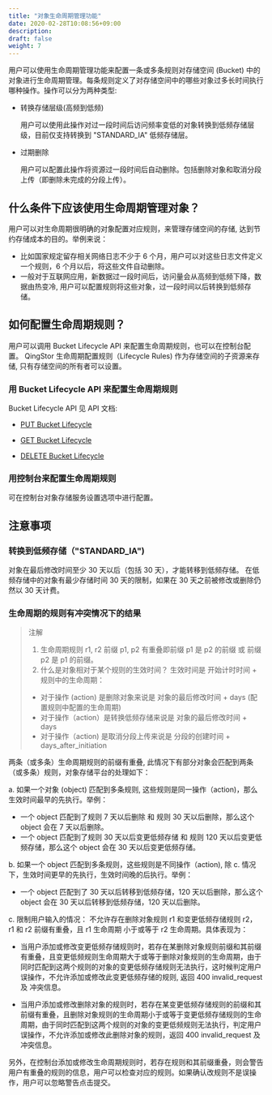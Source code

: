 ```yaml
---
title: "对象生命周期管理功能"
date: 2020-02-28T10:08:56+09:00
description:
draft: false
weight: 7
---
```


用户可以使用生命周期管理功能来配置一条或多条规则对存储空间 (Bucket) 中的对象进行生命周期管理。每条规则定义了对存储空间中的哪些对象过多长时间执行哪种操作。操作可以分为两种类型:

- 转换存储层级(高频到低频)

    用户可以使用此操作对过一段时间后访问频率变低的对象转换到低频存储层级，目前仅支持转换到 "STANDARD_IA" 低频存储层。

- 过期删除

    用户可以配置此操作将资源过一段时间后自动删除。包括删除对象和取消分段上传（即删除未完成的分段上传）。

## 什么条件下应该使用生命周期管理对象？

用户可以对生命周期很明确的对象配置对应规则，来管理存储空间的存储, 达到节约存储成本的目的。举例来说：

- 比如国家规定留存相关网络日志不少于 6 个月，用户可以对这些日志文件定义一个规则，6 个月以后，将这些文件自动删除。
- 一般对于互联网应用，新数据过一段时间后，访问量会从高频到低频下降，数据由热变冷, 用户可以配置规则将这些对象，过一段时间以后转换到低频存储。

## 如何配置生命周期规则？

用户可以调用 Bucket Lifecycle API 来配置生命周期规则，也可以在控制台配置。
QingStor 生命周期配置规则（Lifecycle Rules) 作为存储空间的子资源来存储,
只有存储空间的所有者可以设置。

### 用 Bucket Lifecycle API 来配置生命周期规则

Bucket Lifecycle API 见 API 文档:

- [PUT Bucket Lifecycle](/storage/object-storage/api/bucket/lifecycle/put_lifecycle)

- [GET Bucket Lifecycle](/storage/object-storage/api/bucket/lifecycle/get_lifecycle)

- [DELETE Bucket Lifecycle](/storage/object-storage/api/bucket/lifecycle/delete_lifecycle)

### 用控制台来配置生命周期规则

可在控制台对象存储服务设置选项中进行配置。

## 注意事项

### 转换到低频存储（"STANDARD_IA")

对象在最后修改时间至少 30 天以后（包括 30 天），才能转移到低频存储。
在低频存储中的对象有最少存储时间 30 天的限制，如果在 30 天之前被修改或删除仍然以 30 天计费。

### 生命周期的规则有冲突情况下的结果

>注解
> 1. 生命周期规则 r1, r2 前缀 p1, p2 有重叠即前缀 p1 是 p2 的前缀 或 前缀 p2 是 p1 的前缀。
> 2. 什么是对象相对于某个规则的生效时间？
>生效时间是 开始计时时间 + 规则中的生命周期：
>- 对于操作 (action) 是删除对象来说是 对象的最后修改时间 + days (配置规则中配置的生命周期)
>- 对于操作（action）是转换低频存储来说是 对象的最后修改时间 + days
>- 对于操作（action) 是取消分段上传来说是 分段的创建时间 + days_after_initiation

两条（或多条）生命周期规则的前缀有重叠, 此情况下有部分对象会匹配到两条（或多条）规则，对象存储平台的处理如下：

a. 如果一个对象 (object) 匹配到多条规则, 这些规则是同一操作（action)，那么生效时间最早的先执行。举例：

- 一个 object 匹配到了规则 7 天以后删除 和 规则 30 天以后删除，那么这个 object 会在 7 天以后删除。
- 一个 object 匹配到了规则 30 天以后变更低频存储 和 规则 120 天以后变更低频存储，那么这个 object 会在 30 天以后变更低频存储。

b. 如果一个 object 匹配到多条规则，这些规则是不同操作（action), 除 c. 情况下，生效时间更早的先执行，生效时间晚的后执行。举例：

- 一个 object 匹配到了 30 天以后转移到低频存储，120 天以后删除，那么这个 object 会在 30 天以后转移到低频存储，120 天以后删除。

c. 限制用户输入的情况：
不允许存在删除对象规则 r1 和变更低频存储规则 r2， r1 和 r2 前缀有重叠，且 r1 生命周期 小于或等于 r2 生命周期。具体表现为：

- 当用户添加或修改变更低频存储规则时，若存在某删除对象规则前缀和其前缀有重叠，且变更低频规则生命周期大于或等于删除对象规则的生命周期，由于同时匹配到这两个规则的对象的变更低频存储规则无法执行，这时候判定用户误操作，不允许添加或修改此变更低频存储的规则, 返回 400 invalid_request 及 冲突信息。

- 当用户添加或修改删除对象的规则时，若存在某变更低频存储规则的前缀和其前缀有重叠，且删除对象规则的生命周期小于或等于变更低频存储规则的生命周期，由于同时匹配到这两个规则的对象的变更低频规则无法执行，判定用户误操作，不允许添加或修改此删除对象的规则，返回 400 invalid_request 及 冲突信息。

另外，在控制台添加或修改生命周期规则时，若存在规则和其前缀重叠，则会警告用户有重叠的规则的信息，用户可以检查对应的规则。如果确认改规则不是误操作，用户可以忽略警告点击提交。


